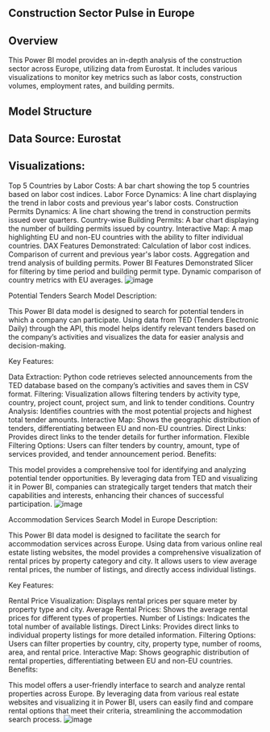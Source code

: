 ## Construction Sector Pulse in Europe
## Overview
This Power BI model provides an in-depth analysis of the construction sector across Europe, utilizing data from Eurostat. It includes various visualizations to monitor key metrics such as labor costs, construction volumes, employment rates, and building permits.

## Model Structure
## Data Source: Eurostat
## Visualizations:
Top 5 Countries by Labor Costs: A bar chart showing the top 5 countries based on labor cost indices.
Labor Force Dynamics: A line chart displaying the trend in labor costs and previous year's labor costs.
Construction Permits Dynamics: A line chart showing the trend in construction permits issued over quarters.
Country-wise Building Permits: A bar chart displaying the number of building permits issued by country.
Interactive Map: A map highlighting EU and non-EU countries with the ability to filter individual countries.
DAX Features Demonstrated:
Calculation of labor cost indices.
Comparison of current and previous year's labor costs.
Aggregation and trend analysis of building permits.
Power BI Features Demonstrated
Slicer for filtering by time period and building permit type.
Dynamic comparison of country metrics with EU averages.
![image](https://github.com/Romas85/Power-BI/assets/161317970/c8547d4b-a1da-4c61-a7c5-fdf6ed2625c7)


Potential Tenders Search Model
Description:

This Power BI data model is designed to search for potential tenders in which a company can participate. Using data from TED (Tenders Electronic Daily) through the API, this model helps identify relevant tenders based on the company’s activities and visualizes the data for easier analysis and decision-making.

Key Features:

Data Extraction: Python code retrieves selected announcements from the TED database based on the company’s activities and saves them in CSV format.
Filtering: Visualization allows filtering tenders by activity type, country, project count, project sum, and link to tender conditions.
Country Analysis: Identifies countries with the most potential projects and highest total tender amounts.
Interactive Map: Shows the geographic distribution of tenders, differentiating between EU and non-EU countries.
Direct Links: Provides direct links to the tender details for further information.
Flexible Filtering Options: Users can filter tenders by country, amount, type of services provided, and tender announcement period.
Benefits:

This model provides a comprehensive tool for identifying and analyzing potential tender opportunities. By leveraging data from TED and visualizing it in Power BI, companies can strategically target tenders that match their capabilities and interests, enhancing their chances of successful participation.
![image](https://github.com/Romas85/Power-BI/assets/161317970/146555da-b1cc-45fb-8c31-5d4f519d3e66)


Accommodation Services Search Model in Europe
Description:

This Power BI data model is designed to facilitate the search for accommodation services across Europe. Using data from various online real estate listing websites, the model provides a comprehensive visualization of rental prices by property category and city. It allows users to view average rental prices, the number of listings, and directly access individual listings.

Key Features:

Rental Price Visualization: Displays rental prices per square meter by property type and city.
Average Rental Prices: Shows the average rental prices for different types of properties.
Number of Listings: Indicates the total number of available listings.
Direct Links: Provides direct links to individual property listings for more detailed information.
Filtering Options: Users can filter properties by country, city, property type, number of rooms, area, and rental price.
Interactive Map: Shows geographic distribution of rental properties, differentiating between EU and non-EU countries.
Benefits:

This model offers a user-friendly interface to search and analyze rental properties across Europe. By leveraging data from various real estate websites and visualizing it in Power BI, users can easily find and compare rental options that meet their criteria, streamlining the accommodation search process.
![image](https://github.com/Romas85/Power-BI/assets/161317970/4a873180-92de-4239-8969-236c2c223fc4)
